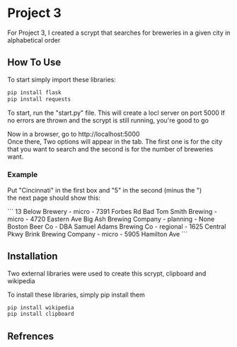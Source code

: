 # Project 3 

For Project 3, I created a scrypt that searches for breweries in a given city in alphabetical order

<h2>
  How To Use
</h2> 
<p>  
 To start simply import these libraries: 

```python
pip install flask
pip install requests
```

 To start, run the "start.py" file. This will create a locl server on port 5000
 If no errors are thrown and the scrypt is still running, you're good to go <br>
  
 Now in a browser, go to http://localhost:5000<br>
 Once there, Two options will appear in the tab. The first one is for the city that you want to search and the second is for the number of breweries want.<br>
</p>  
<h3> 
  Example
</h3> 
<p>
  Put "Cincinnati" in the first box and "5" in the second (minus the ") <br>
  the next page should show this:
</p>
```
13 Below Brewery - micro - 7391 Forbes Rd
Bad Tom Smith Brewing - micro - 4720 Eastern Ave
Big Ash Brewing Company - planning - None
Boston Beer Co - DBA Samuel Adams Brewing Co - regional - 1625 Central Pkwy
Brink Brewing Company - micro - 5905 Hamilton Ave 
```

<h2>
  Installation
</h2>

<p>
  Two external libraries were used to create this scrypt, clipboard and wikipedia 
</p>
<p>
  To install these libraries, simply pip install them 
</p>

```bash
pip install wikipedia
pip install clipboard
```


<h2>
  Refrences
</h2>

